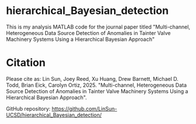 # hierarchical_Bayesian_detection
This is my analysis MATLAB code for the journal paper titled "Multi-channel, Heterogeneous Data Source Detection of Anomalies in Tainter Valve Machinery Systems Using a Hierarchical Bayesian Approach"

# Citation
Please cite as:
Lin Sun, Joey Reed, Xu Huang, Drew Barnett, Michael D. Todd, Brian Eick, Carolyn Ortiz, 2025.  "Multi-channel, Heterogeneous Data Source Detection of Anomalies in Tainter Valve Machinery Systems Using a Hierarchical Bayesian Approach". 

GitHub repository: https://github.com/LinSun-UCSD/hierarchical_Bayesian_detection/
